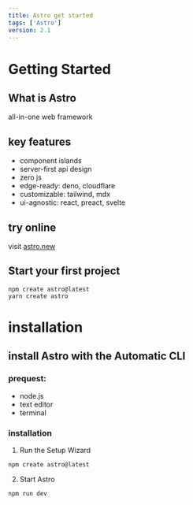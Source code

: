 ```yaml
---
title: Astro get started
tags: ['Astro']
version: 2.1
---
```


# Getting Started

## What is Astro

all-in-one web framework

## key features

- component islands
- server-first api design
- zero js
- edge-ready: deno, cloudflare
- customizable: tailwind, mdx
- ui-agnostic: react, preact, svelte

## try online

visit [astro.new](https://astro.new)

## Start your first project

```
npm create astro@latest
yarn create astro
```

# installation

## install Astro with the Automatic CLI

### prequest:

- node.js
- text editor
- terminal

### installation

1. Run the Setup Wizard

```
npm create astro@latest
```

2. Start Astro

```
npm run dev
```
